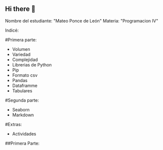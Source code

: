 ## Hi there 👋
Nombre del estudiante: "Mateo Ponce de León"
Materia: "Programacion IV"

Indicé:

#Primera parte:
- Volumen                    
- Variedad                      
- Complejidad                  
- Librerias de Python          
- Pip                         
- Formato csv                 
- Pandas                      
- Dataframme                
- Tabulares

#Segunda parte:                   
- Seaborn
- Markdown

#Extras:
- Actividades


##Primera Parte:
  
